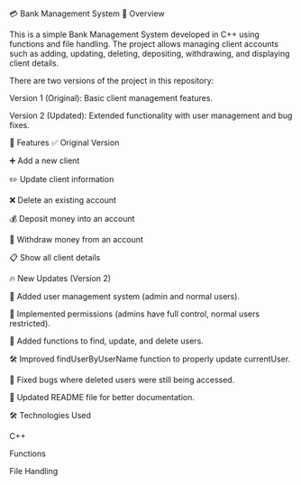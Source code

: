 💳 Bank Management System
📌 Overview

This is a simple Bank Management System developed in C++ using functions and file handling.
The project allows managing client accounts such as adding, updating, deleting, depositing, withdrawing, and displaying client details.

There are two versions of the project in this repository:

Version 1 (Original): Basic client management features.

Version 2 (Updated): Extended functionality with user management and bug fixes.

🚀 Features
✅ Original Version

➕ Add a new client

✏️ Update client information

❌ Delete an existing account

💰 Deposit money into an account

💸 Withdraw money from an account

📋 Show all client details

🔥 New Updates (Version 2)

👤 Added user management system (admin and normal users).

🔑 Implemented permissions (admins have full control, normal users restricted).

📝 Added functions to find, update, and delete users.

🛠️ Improved findUserByUserName function to properly update currentUser.

🐛 Fixed bugs where deleted users were still being accessed.

📖 Updated README file for better documentation.

🛠️ Technologies Used

C++

Functions

File Handling


